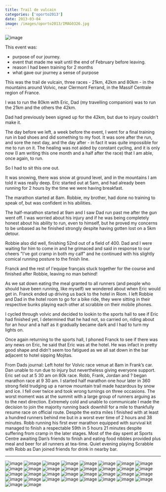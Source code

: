 ```yaml
---
title: Trail de vulcain
categories: ['oporto2013']
date: 2013-03-04
image: /images/oporto2013/IMAG0326.jpg
---
```

![image](/images/oporto2013/IMAG0326.jpg)

This event was:

- purpose of our journey. 
- event that made me wait until the end of February before leaving.
- reason I had been training for 2 months
- what gave our journey a sense of purpose

This was the trail de vulcain, three races - 21km, 42km and 80km - in the mountains around Volvic, near Clermont Ferrand, in the Massif Centrale region of France.

I was to run the 80km with Eric, Dad (my travelling companion) was to run the 21km and the others the 42km.

Dad had previously been signed up for the 42km, but due to injury couldn't make it.

The day before we left, a week before the event, I went for a final training run in bad shoes and did something to my foot. It was sore after the run, and sore the next day, and the day after - in fact it was quite impossible for me to run on it. The healing was not aided by constant cycling, and it is only now (I am writing this one month and a half after the race) that I am able, once again, to run.

So I had to sit this one out.

It was snowing, there was snow at ground level, and in the mountains I am told it was really deep. Eric started out at 5am, and had already been running for 2 hours by the time we were having breakfast.

The marathon started at 8am. Robbie, my brother, had done no training to speak of, but was confident in his abilities.

The half-marathon started at 9am and I saw Dad run past me after the gun went off. I was worried about his injury and if he was being completely honest about his ability to run, even to himself, but he proved my concerns to be unbased as he finished strongly despite having gotten lost on a 5km detour.

Robbie also did well, finishing 52nd out of a field of 400. Dad and I were waiting for him to come in and he grimaced and said in response to our cheers "I've got cramp in both my calf" and he continued with his slightly comical running posture to the finish line.

Franck and the rest of l'equipe français stuck together for the course and finished after Robbie, leaving no man behind!

As we sat down eating the meal granted to all runners (and people who should have been running, like myself) we wondered about when Eric would get in. Franck ended up driving us back to the hotel in Riom. I left Robbie and Dad in the hotel room to go for a bike ride, they were sitting in their respective bunks playing each other at scrabble on their mobile phones.

I cycled through volvic and decided to lookin to the sports hall to see if Eric had finished yet, I determined that he had not, so carried on, riding about for an hour and a half as it gradually became dark and I had to turn my lights on.

Once again returning to the sports hall, I phoned Franck to see if there was any news on Eric, he said that Eric was at the hotel. He was infact in pretty good shape and didn't seem too fatigued as we all sat down in the bar adjacent to hotel sipping Mojitas.

From Dads journal: Left hotel for Volvic race venue at 8am in Frank’s car. Dan unable to run due to injury but nevertheless giving everyone support. Eric set out at 5 30 am on 80k race. Robb, Frank, Jordan and ? began marathon race at 9 30 am. I started half marathon one hour later in 360 strong field trudging up a narrow mountain trail made hazardous by snow and ice. I fell over twice and took wrong turnings on three occasions. The worst moment was at the summit with a large group of runners arguing as to the next direction. Extremely cold and unable to communicate I made the decision to join the majority running back downhill for a mile to thankfully resume race on official route. Despite the extra miles I finished with at least a hundred runners behind me but in a worst ever time of 2 hours and 38 minutes. Robb running his first ever marathon equipped with survival kit managed to finish a respectable 59th in 5 hours 21 minutes despite suffering from cramp in the later stages.  Most of the day spent at Sports Centre awaiting Dan’s friends to finish and eating food nibbles provided plus meal and beer for all runners at tea-time. Quiet evening playing Scrabble with Robb as Dan joined friends for drink in nearby bar.

---

![image](/images/oporto2013/IMAG0346.jpg)
![image](/images/oporto2013/IMAG0334.jpg)
![image](/images/oporto2013/IMAG0315.jpg)
![image](/images/oporto2013/IMAG0327.jpg)
![image](/images/oporto2013/IMAG0333.jpg)
![image](/images/oporto2013/IMAG0318.jpg)
![image](/images/oporto2013/IMAG0319.jpg)
![image](/images/oporto2013/IMAG0312.jpg)
![image](/images/oporto2013/IMAG0341.jpg)
![image](/images/oporto2013/IMAG0343.jpg)
![image](/images/oporto2013/IMAG0338.jpg)
![image](/images/oporto2013/IMAG0328.jpg)
![image](/images/oporto2013/IMAG0314.jpg)
![image](/images/oporto2013/IMAG0320.jpg)
![image](/images/oporto2013/IMAG0316.jpg)
![image](/images/oporto2013/IMAG0329.jpg)
![image](/images/oporto2013/IMAG0342.jpg)
![image](/images/oporto2013/IMAG0331.jpg)
![image](/images/oporto2013/IMAG0317.jpg)
![image](/images/oporto2013/IMAG0313.jpg)
![image](/images/oporto2013/IMAG0335.jpg)
![image](/images/oporto2013/IMAG0325.jpg)
![image](/images/oporto2013/IMAG0340.jpg)
![image](/images/oporto2013/IMAG0324.jpg)
![image](/images/oporto2013/IMAG0323.jpg)
![image](/images/oporto2013/IMAG0321.jpg)
![image](/images/oporto2013/IMAG0337.jpg)
![image](/images/oporto2013/IMAG0344.jpg)
![image](/images/oporto2013/IMAG0345.jpg)
![image](/images/oporto2013/IMAG0336.jpg)
![image](/images/oporto2013/IMAG0332.jpg)
![image](/images/oporto2013/IMAG0339.jpg)
![image](/images/oporto2013/IMAG0322.jpg)
![image](/images/oporto2013/IMAG0330.jpg)
